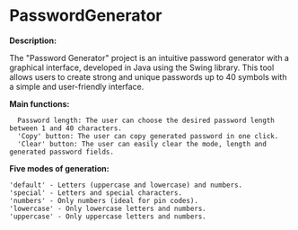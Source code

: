 # PasswordGenerator
**Description:**

The "Password Generator" project is an intuitive password generator with a graphical interface, developed in Java using the Swing library. 
This tool allows users to create strong and unique passwords up to 40 symbols with a simple and user-friendly interface.

**Main functions:**

	  Password length: The user can choose the desired password length between 1 and 40 characters.
	  'Copy' button: The user can copy generated password in one click.
	  'Clear' button: The user can easily clear the mode, length and generated password fields.

**Five modes of generation:**

	'default' - Letters (uppercase and lowercase) and numbers.
	'special' - Letters and special characters.
	'numbers' - Only numbers (ideal for pin codes).
	'lowercase' - Only lowercase letters and numbers.
	'uppercase' - Only uppercase letters and numbers.
